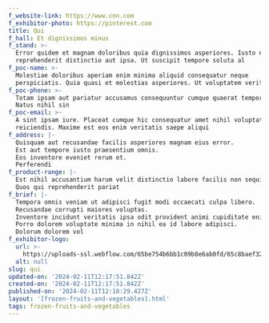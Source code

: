 ```yaml
---
f_website-link: https://www.cnn.com
f_exhibitor-photo: https://pinterest.com
title: Qui
f_hall: Et dignissimos minus
f_stand: >-
  Error quidem et magnam doloribus quia dignissimos asperiores. Iusto nostrum
  reprehenderit distinctio aut ipsa. Ut suscipit tempore soluta al
f_poc-name: >-
  Molestiae doloribus aperiam enim minima aliquid consequatur neque
  perspiciatis. Quia quasi et molestias asperiores. Ut voluptatem verit
f_poc-phone: >-
  Totam ipsam aut pariatur accusamus consequuntur cumque quaerat temporibus.
  Natus nihil sin
f_poc-email: >-
  A sint ipsam iure. Placeat cumque hic consequatur amet nihil voluptatem
  reiciendis. Maxime est eos enim veritatis saepe aliqui
f_address: |-
  Quisquam aut recusandae facilis asperiores magnam eius error.
  Est aut tempore iusto praesentium omnis.
  Eos inventore eveniet rerum et.
  Perferendi
f_product-range: |-
  Est nihil accusantium harum velit distinctio labore facilis non sequi.
  Quos qui reprehenderit pariat
f_brief: |-
  Tempora omnis veniam ut adipisci fugit modi occaecati culpa libero.
  Recusandae corrupti maiores voluptas.
  Inventore incidunt veritatis ipsa odit provident animi cupiditate enim.
  Porro dolorem voluptate minima in nihil ea id labore adipisci.
  Dolorum dolorem vol
f_exhibitor-logo:
  url: >-
    https://uploads-ssl.webflow.com/65be754b6bb1c09b8e6ab0fd/65c8baef325d48797782f60e_image1.jpeg
  alt: null
slug: qui
updated-on: '2024-02-11T12:17:51.842Z'
created-on: '2024-02-11T12:17:51.842Z'
published-on: '2024-02-11T12:18:29.427Z'
layout: '[frozen-fruits-and-vegetables].html'
tags: frozen-fruits-and-vegetables
---
```



